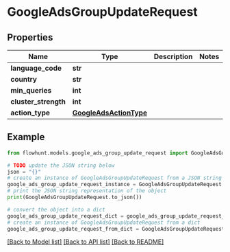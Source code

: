 # GoogleAdsGroupUpdateRequest


## Properties

Name | Type | Description | Notes
------------ | ------------- | ------------- | -------------
**language_code** | **str** |  | 
**country** | **str** |  | 
**min_queries** | **int** |  | 
**cluster_strength** | **int** |  | 
**action_type** | [**GoogleAdsActionType**](GoogleAdsActionType.md) |  | 

## Example

```python
from flowhunt.models.google_ads_group_update_request import GoogleAdsGroupUpdateRequest

# TODO update the JSON string below
json = "{}"
# create an instance of GoogleAdsGroupUpdateRequest from a JSON string
google_ads_group_update_request_instance = GoogleAdsGroupUpdateRequest.from_json(json)
# print the JSON string representation of the object
print(GoogleAdsGroupUpdateRequest.to_json())

# convert the object into a dict
google_ads_group_update_request_dict = google_ads_group_update_request_instance.to_dict()
# create an instance of GoogleAdsGroupUpdateRequest from a dict
google_ads_group_update_request_from_dict = GoogleAdsGroupUpdateRequest.from_dict(google_ads_group_update_request_dict)
```
[[Back to Model list]](../README.md#documentation-for-models) [[Back to API list]](../README.md#documentation-for-api-endpoints) [[Back to README]](../README.md)



